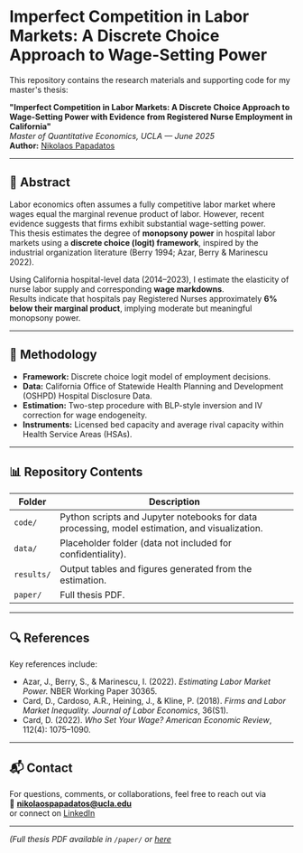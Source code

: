 # Imperfect Competition in Labor Markets: A Discrete Choice Approach to Wage-Setting Power

This repository contains the research materials and supporting code for my master's thesis:

**"Imperfect Competition in Labor Markets: A Discrete Choice Approach to Wage-Setting Power with Evidence from Registered Nurse Employment in California"**  
*Master of Quantitative Economics, UCLA — June 2025*  
**Author:** [Nikolaos Papadatos](https://www.linkedin.com/in/nikolaospapadatos)

---

## 📄 Abstract

Labor economics often assumes a fully competitive labor market where wages equal the marginal revenue product of labor. However, recent evidence suggests that firms exhibit substantial wage-setting power.  
This thesis estimates the degree of **monopsony power** in hospital labor markets using a **discrete choice (logit) framework**, inspired by the industrial organization literature (Berry 1994; Azar, Berry & Marinescu 2022).

Using California hospital-level data (2014–2023), I estimate the elasticity of nurse labor supply and corresponding **wage markdowns**.  
Results indicate that hospitals pay Registered Nurses approximately **6% below their marginal product**, implying moderate but meaningful monopsony power.

---

## 🧠 Methodology

- **Framework:** Discrete choice logit model of employment decisions.  
- **Data:** California Office of Statewide Health Planning and Development (OSHPD) Hospital Disclosure Data.  
- **Estimation:** Two-step procedure with BLP-style inversion and IV correction for wage endogeneity.  
- **Instruments:** Licensed bed capacity and average rival capacity within Health Service Areas (HSAs).  

---

## 📊 Repository Contents

| Folder | Description |
|--------|-------------|
| `code/` | Python scripts and Jupyter notebooks for data processing, model estimation, and visualization. |
| `data/` | Placeholder folder (data not included for confidentiality). |
| `results/` | Output tables and figures generated from the estimation. |
| `paper/` | Full thesis PDF. |

---

## 🔍 References

Key references include:

- Azar, J., Berry, S., & Marinescu, I. (2022). *Estimating Labor Market Power.* NBER Working Paper 30365.  
- Card, D., Cardoso, A.R., Heining, J., & Kline, P. (2018). *Firms and Labor Market Inequality.* *Journal of Labor Economics*, 36(S1).  
- Card, D. (2022). *Who Set Your Wage?* *American Economic Review*, 112(4): 1075–1090.

---

## 📬 Contact

For questions, comments, or collaborations, feel free to reach out via  
📧 **nikolaospapadatos@ucla.edu**  
or connect on [LinkedIn](https://www.linkedin.com/in/nikolaospapadatos)

---

*(Full thesis PDF available in `/paper/` or [here](paper/papadatos_imperfect-competition-labor-markets.pdf)*

